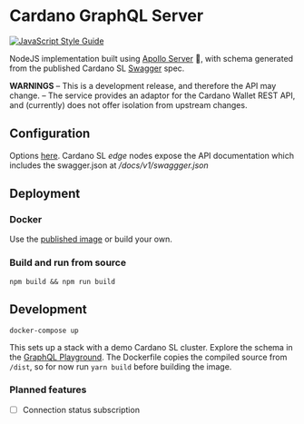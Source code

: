# Cardano GraphQL Server
[![JavaScript Style Guide](https://cdn.rawgit.com/standard/standard/master/badge.svg)](https://github.com/standard/standard)

NodeJS implementation built using [Apollo Server](https://www.apollographql.com/docs/apollo-server/) 🚀, with schema generated from the published Cardano SL [Swagger](https://swagger.io/) spec.

**WARNINGS**
– This is a development release, and therefore the API may change.
– The service provides an adaptor for the Cardano Wallet REST API, and (currently) does not offer isolation from upstream changes.

## Configuration
Options [here](src/config.js). Cardano SL _edge_ nodes expose the API documentation which includes the swagger.json at _/docs/v1/swaggger.json_

## Deployment
### Docker
Use the [published image](https://hub.docker.com/r/rhyslbw/cardano-graphql) or build your own.
### Build and run from source
```
npm build && npm run build
```

## Development
```
docker-compose up
```
This sets up a stack with a demo Cardano SL cluster. Explore the schema in the [GraphQL Playground](http://localhost:4000/graphql). The Dockerfile copies the compiled source from `/dist`, so for now run `yarn build` before building the image.

### Planned features
- [ ] Connection status subscription



